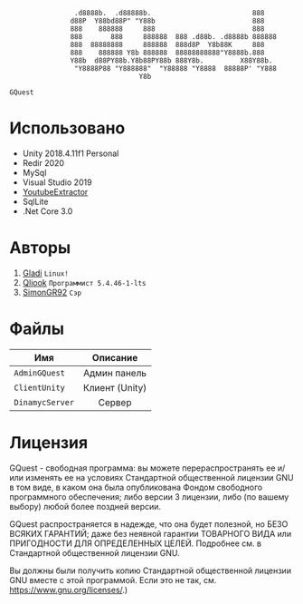                     .d8888b.  .d88888b.                         888    
                   d88P  Y88bd88P" "Y88b                        888    
                   888    888888     888                        888    
                   888       888     888888  888 .d88b. .d8888b 888888 
                   888  88888888     888888  888d8P  Y8b88K     888    
                   888    888888 Y8b 888888  88888888888"Y8888b.888    
                   Y88b  d88PY88b.Y8b88PY88b 888Y8b.         X88Y88b.  
                    "Y8888P88 "Y888888"  "Y88888 "Y8888  88888P' "Y888 
                                    Y8b                                
                                                        
`GQuest`

# Использовано

* Unity 2018.4.11f1 Personal
* Redir 2020
* MySql
* Visual Studio 2019
* [YoutubeExtractor](https://github.com/flagbug/YoutubeExtractor)
* SqlLite
* .Net Core 3.0

# Авторы

1. [Gladi](https://github.com/damiralmaev) `Linux!`
2. [Qliook](https://github.com/Qliook) `Программист 5.4.46-1-lts`
3. [SimonGR92](https://github.com/SimonGR92) `Сэр`

# Файлы

| Имя             | Описание       |
|-----------------|:--------------:|
| `AdminGQuest`   | Админ панель   |
| `ClientUnity`   | Клиент (Unity) |
| `DinamycServer` | Сервер         |

# Лицензия

   GQuest - свободная программа: вы можете перераспространять ее и/или
   изменять ее на условиях Стандартной общественной лицензии GNU в том виде,
   в каком она была опубликована Фондом свободного программного обеспечения;
   либо версии 3 лицензии, либо (по вашему выбору) любой более поздней
   версии.

   GQuest распространяется в надежде, что она будет полезной,
   но БЕЗО ВСЯКИХ ГАРАНТИЙ; даже без неявной гарантии ТОВАРНОГО ВИДА
   или ПРИГОДНОСТИ ДЛЯ ОПРЕДЕЛЕННЫХ ЦЕЛЕЙ. Подробнее см. в Стандартной
   общественной лицензии GNU.

   Вы должны были получить копию Стандартной общественной лицензии GNU
   вместе с этой программой. Если это не так, см.
   <https://www.gnu.org/licenses/>.)
